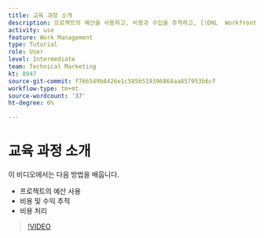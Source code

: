 ```yaml
---
title: 교육 과정 소개
description: 프로젝트의 예산을 사용하고, 비용과 수입을 추적하고, [!DNL  Workfront].
activity: use
feature: Work Management
type: Tutorial
role: User
level: Intermediate
team: Technical Marketing
kt: 8947
source-git-commit: f766549b8426e1c585b519396864aa857953b6cf
workflow-type: tm+mt
source-wordcount: '37'
ht-degree: 0%

---
```


# 교육 과정 소개

이 비디오에서는 다음 방법을 배웁니다.

* 프로젝트의 예산 사용
* 비용 및 수익 추적
* 비용 처리

>[!VIDEO](https://video.tv.adobe.com/v/335207/?quality=12)
